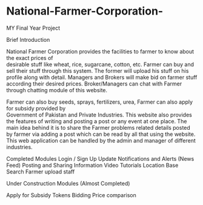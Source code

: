 # National-Farmer-Corporation-

MY Final Year Project 


Brief Introduction

National Farmer Corporation provides the facilities to farmer to know about the exact prices of  
desirable stuff like wheat, rice, sugarcane, cotton, etc. Farmer can buy and sell their stuff 
through this system. The former will upload his stuff on his profile along with detail. Managers
and Brokers will make bid on farmer stuff according their desired prices. Broker/Managers can 
chat with Farmer through chatting module of this website.

Farmer can also buy seeds, sprays, fertilizers, urea, Farmer can also apply for subsidy provided by  
Government of Pakistan and Private Industries.
This website also provides the features of writing and posting a post or any event at one place. The main idea behind it is to share the Farmer problems related details posted by farmer via adding a post which can be read by all that using the website. This web application can be handled by the admin and manager of different industries.

Completed Modules
Login / Sign Up
Update
Notifications and Alerts (News Feed) 
Posting and Sharing Information
Video Tutorials
Location Base Search
Farmer upload staff

Under Construction Modules (Almost Completed)

Apply for Subsidy
Tokens
Bidding
Price comparison
